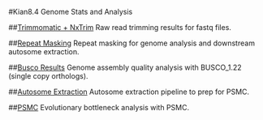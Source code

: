 #Kian8.4 Genome Stats and Analysis

##[Trimmomatic + NxTrim](analysis/kian_8.4_trimming.md)
Raw read trimming results for fastq files.


##[Repeat Masking](analysis/kian_8.4_repeat_masking.md)
Repeat masking for genome analysis and downstream autosome extraction.


##[Busco Results](analysis/kian_8.4_busco.md)
Genome assembly quality analysis with BUSCO_1.22 (single copy orthologs).


##[Autosome Extraction](analysis/kian_8.4_autosome_extraction.md)
Autosome extraction pipeline to prep for PSMC.


##[PSMC](analysis/kian_8.4_psmc_analysis.md)
Evolutionary bottleneck analysis with PSMC.
